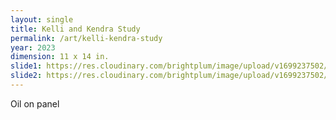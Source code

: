 ```yaml
---
layout: single
title: Kelli and Kendra Study
permalink: /art/kelli-kendra-study
year: 2023
dimension: 11 x 14 in.
slide1: https://res.cloudinary.com/brightplum/image/upload/v1699237502/ashleyjan/2023/kelly-and-kendra.jpg
slide2: https://res.cloudinary.com/brightplum/image/upload/v1699237502/ashleyjan/2023/kelly-and-kendra.jpg
---
```


Oil on panel
